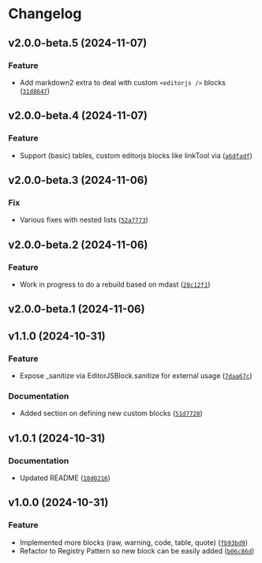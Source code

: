 # Changelog

<!--next-version-placeholder-->

## v2.0.0-beta.5 (2024-11-07)

### Feature

* Add markdown2 extra to deal with custom `<editorjs />` blocks ([`31d8647`](https://github.com/educationwarehouse/edwh-editorjs/commit/31d8647b7275e245dabf27a99c43d400217705be))

## v2.0.0-beta.4 (2024-11-07)

### Feature

* Support (basic) tables, custom editorjs blocks like linkTool via <editorjs> ([`a6dfadf`](https://github.com/educationwarehouse/edwh-editorjs/commit/a6dfadf21ec008fe714704a056b9ffec751d731c))

## v2.0.0-beta.3 (2024-11-06)

### Fix

* Various fixes with nested lists ([`52a7773`](https://github.com/educationwarehouse/edwh-editorjs/commit/52a7773470dce3eee6a2d17d46b594551ed043a5))

## v2.0.0-beta.2 (2024-11-06)

### Feature

* Work in progress to do a rebuild based on mdast ([`28c12f1`](https://github.com/educationwarehouse/edwh-editorjs/commit/28c12f1f74c71a995f9f8097f1b26be45f835ad4))

## v2.0.0-beta.1 (2024-11-06)



## v1.1.0 (2024-10-31)

### Feature

* Expose _sanitize via EditorJSBlock.sanitize for external usage ([`7daa67c`](https://github.com/educationwarehouse/edwh-editorjs/commit/7daa67c90440510c83b573c22edf377cc2fd801f))

### Documentation

* Added section on defining new custom blocks ([`51d7720`](https://github.com/educationwarehouse/edwh-editorjs/commit/51d77208d4f8156e895de914f41bdeb882a508c0))

## v1.0.1 (2024-10-31)

### Documentation

* Updated README ([`18d0216`](https://github.com/educationwarehouse/edwh-editorjs/commit/18d021629bcb223b89a9731e9ad8c574248f75c7))

## v1.0.0 (2024-10-31)

### Feature

* Implemented more blocks (raw, warning, code, table, quote) ([`fb93bd9`](https://github.com/educationwarehouse/edwh-editorjs/commit/fb93bd959f06fa86bc23c9bfc51a8b7fddfc65f2))
* Refactor to Registry Pattern so new block can be easily added ([`b06c86d`](https://github.com/educationwarehouse/edwh-editorjs/commit/b06c86da623dd2a2d92f7c48353a1f3208fb5749))

